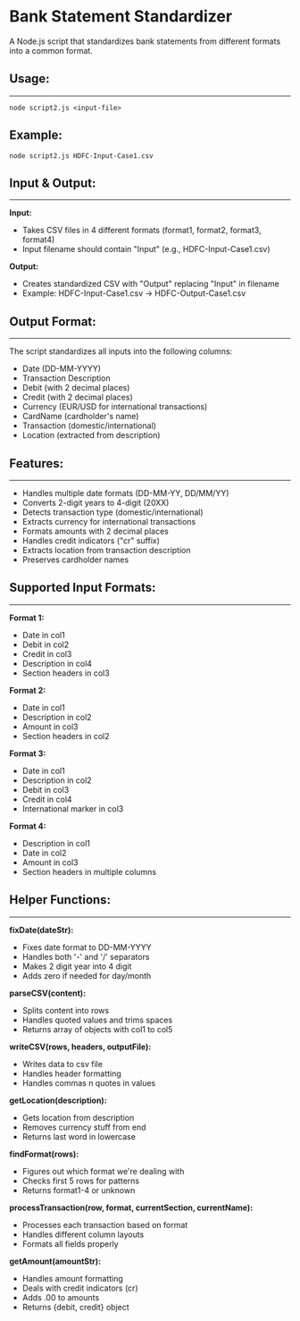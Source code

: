 # Bank Statement Standardizer

A Node.js script that standardizes bank statements from different formats into a common format.

## Usage:
------
`node script2.js <input-file>`

## Example:
`node script2.js HDFC-Input-Case1.csv`

## Input & Output:
--------------
**Input:**
- Takes CSV files in 4 different formats (format1, format2, format3, format4)
- Input filename should contain "Input" (e.g., HDFC-Input-Case1.csv)

**Output:**
- Creates standardized CSV with "Output" replacing "Input" in filename
- Example: HDFC-Input-Case1.csv → HDFC-Output-Case1.csv

## Output Format:
-------------
The script standardizes all inputs into the following columns:
- Date (DD-MM-YYYY)
- Transaction Description
- Debit (with 2 decimal places)
- Credit (with 2 decimal places)
- Currency (EUR/USD for international transactions)
- CardName (cardholder's name)
- Transaction (domestic/international)
- Location (extracted from description)

## Features:
---------
- Handles multiple date formats (DD-MM-YY, DD/MM/YY)
- Converts 2-digit years to 4-digit (20XX)
- Detects transaction type (domestic/international)
- Extracts currency for international transactions
- Formats amounts with 2 decimal places
- Handles credit indicators ("cr" suffix)
- Extracts location from transaction description
- Preserves cardholder names

## Supported Input Formats:
----------------------
**Format 1:**
- Date in col1
- Debit in col2
- Credit in col3
- Description in col4
- Section headers in col3

**Format 2:**
- Date in col1
- Description in col2
- Amount in col3
- Section headers in col2

**Format 3:**
- Date in col1
- Description in col2
- Debit in col3
- Credit in col4
- International marker in col3

**Format 4:**
- Description in col1
- Date in col2
- Amount in col3
- Section headers in multiple columns

## Helper Functions:
---------------
**fixDate(dateStr):**
- Fixes date format to DD-MM-YYYY
- Handles both '-' and '/' separators
- Makes 2 digit year into 4 digit
- Adds zero if needed for day/month

**parseCSV(content):**
- Splits content into rows
- Handles quoted values and trims spaces
- Returns array of objects with col1 to col5

**writeCSV(rows, headers, outputFile):**
- Writes data to csv file
- Handles header formatting
- Handles commas n quotes in values

**getLocation(description):**
- Gets location from description
- Removes currency stuff from end
- Returns last word in lowercase

**findFormat(rows):**
- Figures out which format we're dealing with
- Checks first 5 rows for patterns
- Returns format1-4 or unknown

**processTransaction(row, format, currentSection, currentName):**
- Processes each transaction based on format
- Handles different column layouts
- Formats all fields properly

**getAmount(amountStr):**
- Handles amount formatting
- Deals with credit indicators (cr)
- Adds .00 to amounts
- Returns {debit, credit} object 
